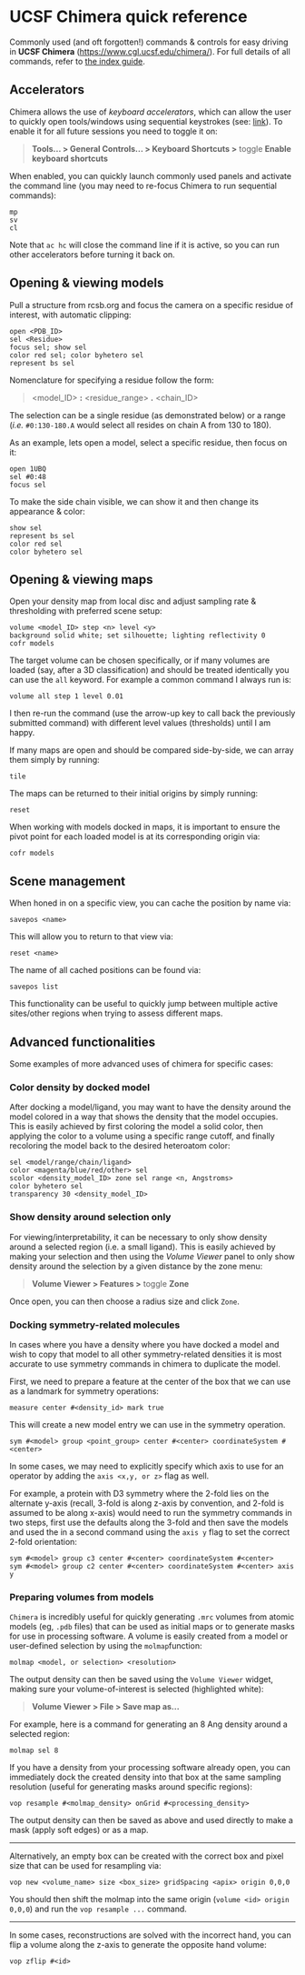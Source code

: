 
# UCSF Chimera quick reference

Commonly used (and oft forgotten!) commands & controls for easy driving in **UCSF Chimera** (https://www.cgl.ucsf.edu/chimera/). For full details of all commands, refer to [the index guide](https://www.cgl.ucsf.edu/chimera/current/docs/UsersGuide/framecommand.html).

## Accelerators 
Chimera allows the use of *keyboard accelerators*, which can allow the user to quickly open tools/windows using sequential keystrokes (see: [link](https://www.cgl.ucsf.edu/chimera/docs/ContributedSoftware/accelerators/alist.html)). To enable it for all future sessions you need to toggle it on:

> **Tools... > General Controls... > Keyboard Shortcuts >**  toggle **Enable keyboard shortcuts**

When enabled, you can quickly launch commonly used panels and activate the command line (you may need to re-focus Chimera to run sequential commands):

    mp
    sv
    cl

Note that `ac hc` will close the command line if it is active, so you can run other accelerators before turning it back on.

## Opening & viewing models
Pull a structure from rcsb.org and focus the camera on a specific residue of interest, with automatic clipping:

    open <PDB_ID>
    sel <Residue>
    focus sel; show sel
    color red sel; color byhetero sel
    represent bs sel 

Nomenclature for specifying a residue follow the form: 

> <model_ID> **:** <residue_range> **.** <chain_ID>

The selection can be a single residue (as demonstrated below) or a range (*i.e.* `#0:130-180.A` would select all resides on chain A from 130 to 180).

As an example, lets open a model, select a specific residue, then focus on it:

    open 1UBQ
    sel #0:48
    focus sel 

To make the side chain visible, we can show it and then change its appearance & color:

    show sel 
    represent bs sel 
    color red sel 
    color byhetero sel 

## Opening & viewing maps

Open your density map from local disc and adjust sampling rate & thresholding with preferred scene setup:

    volume <model_ID> step <n> level <y>
    background solid white; set silhouette; lighting reflectivity 0
    cofr models

The target volume can be chosen specifically, or if many volumes are loaded (say, after a 3D classification) and should be treated identically you can use the `all` keyword. For example a common command I always run is:

    volume all step 1 level 0.01 

I then re-run the command (use the arrow-up key to call back the previously submitted command) with different level values (thresholds) until I am happy. 

If many maps are open and should be compared side-by-side, we can array them simply by running:

    tile 

The maps can be returned to their initial origins by simply running:

    reset 

When working with models docked in maps, it is important to ensure the pivot point for each loaded model is at its corresponding origin via:

    cofr models

## Scene management

When honed in on a specific view, you can cache the position by name via:

    savepos <name>

This will allow you to return to that view via:

    reset <name> 

The name of all cached positions can be found via:

    savepos list 
This functionality can be useful to quickly jump between multiple active sites/other regions when trying to assess different maps. 

## Advanced functionalities

Some examples of more advanced uses of chimera for specific cases:

### Color density by docked model
After docking a model/ligand, you may want to have the density around the model colored in a way that shows the density that the model occupies. This is easily achieved by first coloring the model a solid color, then applying the color to a volume using a specific range cutoff, and finally recoloring the model back to the desired heteroatom color:

    sel <model/range/chain/ligand>
    color <magenta/blue/red/other> sel 
    scolor <density_model_ID> zone sel range <n, Angstroms>
    color byhetero sel 
    transparency 30 <density_model_ID>

### Show density around selection only
For viewing/interpretability, it can be necessary to only show density around a selected region (i.e. a small ligand). This is easily achieved by making your selection and then using the *Volume Viewer* panel to only show density around the selection by a given distance by the zone menu:

> **Volume Viewer > Features >** toggle  **Zone**

Once open, you can then choose a radius size and click `Zone`. 

### Docking symmetry-related molecules 
In cases where you have a density where you have docked a model and wish to copy that model to all other symmetry-related densities it is most accurate to use symmetry commands in chimera to duplicate the model.

First, we need to prepare a feature at the center of the box that we can use as a landmark for symmetry operations:

    measure center #<density_id> mark true
This will create a new model entry we can use in the symmetry operation. 

    sym #<model> group <point_group> center #<center> coordinateSystem #<center> 

 In some cases, we may need to explicitly specify which axis to use for an operator by adding the `axis <x,y, or z>` flag as well. 

For example, a protein with D3 symmetry where the 2-fold lies on the alternate y-axis (recall, 3-fold is along z-axis by convention, and 2-fold is assumed to be along x-axis) would need to run the symmetry commands in two steps, first use the defaults along the 3-fold and then save the models and used the in a second command using the `axis y` flag to set the correct 2-fold orientation:

    sym #<model> group c3 center #<center> coordinateSystem #<center>
    sym #<model> group c2 center #<center> coordinateSystem #<center> axis y

### Preparing volumes from models 
`Chimera` is incredibly useful for quickly generating `.mrc` volumes from atomic models (eg, `.pdb` files) that can be used as initial maps or to generate masks for use in processing software. A volume is easily created from a model or user-defined selection by using the `molmap`function:

    molmap <model, or selection> <resolution>

The output density can then be saved using the `Volume Viewer` widget, making sure your volume-of-interest is selected (highlighted white):

> **Volume Viewer > File > Save map as...**

For example, here is a command for generating an 8 Ang density around a selected region:

    molmap sel 8

If you have a density from your processing software already open, you can immediately dock the created density into that box at the same sampling resolution (useful for generating masks around specific regions):

    vop resample #<molmap_density> onGrid #<processing_density>

The output density can then be saved as above and used directly to make a mask (apply soft edges) or as a map. 

---
Alternatively, an empty box can be created with the correct box and pixel size that can be used for resampling via:
```
vop new <volume_name> size <box_size> gridSpacing <apix> origin 0,0,0
```
You should then shift the molmap into the same origin (`volume <id> origin 0,0,0`) and run the `vop resample ...` command.

--- 
In some cases, reconstructions are solved with the incorrect hand, you can flip a volume along the z-axis to generate the opposite hand volume:
```
vop zflip #<id>
```
